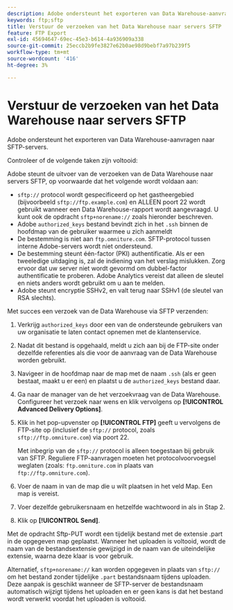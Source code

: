 ```yaml
---
description: Adobe ondersteunt het exporteren van Data Warehouse-aanvragen naar SFTP-servers.
keywords: ftp;sftp
title: Verstuur de verzoeken van het Data Warehouse naar servers SFTP
feature: FTP Export
exl-id: 45694647-69ec-45e3-b614-4a936909a338
source-git-commit: 25eccb2b9fe3827e62b0ae98d9bebf7a97b239f5
workflow-type: tm+mt
source-wordcount: '416'
ht-degree: 3%

---
```


# Verstuur de verzoeken van het Data Warehouse naar servers SFTP

Adobe ondersteunt het exporteren van Data Warehouse-aanvragen naar SFTP-servers.

Controleer of de volgende taken zijn voltooid:

Adobe steunt de uitvoer van de verzoeken van de Data Warehouse naar servers SFTP, op voorwaarde dat het volgende wordt voldaan aan:

* `sftp://` protocol wordt gespecificeerd op het gastheergebied (bijvoorbeeld `sftp://ftp.example.com`) en ALLEEN poort 22 wordt gebruikt wanneer een Data Warehouse-rapport wordt aangevraagd. U kunt ook de opdracht `sftp+norename://` zoals hieronder beschreven.
* Adobe `authorized_keys` bestand bevindt zich in het `.ssh` binnen de hoofdmap van de gebruiker waarmee u zich aanmeldt
* De bestemming is niet aan `ftp.omniture.com`. SFTP-protocol tussen interne Adobe-servers wordt niet ondersteund.
* De bestemming steunt één-factor (PKI) authentificatie. Als er een tweeledige uitdaging is, zal de indiening van het verslag mislukken. Zorg ervoor dat uw server niet wordt gevormd om dubbel-factor authentificatie te proberen. Adobe Analytics vereist dat alleen de sleutel en niets anders wordt gebruikt om u aan te melden.
* Adobe steunt encryptie SSHv2, en valt terug naar SSHv1 (de sleutel van RSA slechts).

Met succes een verzoek van de Data Warehouse via SFTP verzenden:

1. Verkrijg `authorized_keys` door een van de ondersteunde gebruikers van uw organisatie te laten contact opnemen met de klantenservice.
1. Nadat dit bestand is opgehaald, meldt u zich aan bij de FTP-site onder dezelfde referenties als die voor de aanvraag van de Data Warehouse worden gebruikt.
1. Navigeer in de hoofdmap naar de map met de naam `.ssh` (als er geen bestaat, maakt u er een) en plaatst u de `authorized_keys` bestand daar.

1. Ga naar de manager van de het verzoekvraag van de Data Warehouse. Configureer het verzoek naar wens en klik vervolgens op **[!UICONTROL Advanced Delivery Options]**.

1. Klik in het pop-upvenster op **[!UICONTROL FTP]** geeft u vervolgens de FTP-site op (inclusief de `sftp://` protocol, zoals `sftp://ftp.omniture.com`) via poort 22.

   Met inbegrip van de `sftp://` protocol is alleen toegestaan bij gebruik van SFTP. Reguliere FTP-aanvragen moeten het protocolvoorvoegsel weglaten (zoals: `ftp.omniture.com` in plaats van `ftp://ftp.omniture.com`).

1. Voer de naam in van de map die u wilt plaatsen in het veld Map. Een map is vereist.
1. Voer dezelfde gebruikersnaam en hetzelfde wachtwoord in als in Stap 2.
1. Klik op **[!UICONTROL Send]**.

Met de opdracht Sftp-PUT wordt een tijdelijk bestand met de extensie .part in de opgegeven map geplaatst. Wanneer het uploaden is voltooid, wordt de naam van de bestandsextensie gewijzigd in de naam van de uiteindelijke extensie, waarna deze klaar is voor gebruik.

Alternatief, `sftp+norename://` kan worden opgegeven in plaats van `sftp://` om het bestand zonder tijdelijke `.part` bestandsnaam tijdens uploaden. Deze aanpak is geschikt wanneer de SFTP-server de bestandsnaam automatisch wijzigt tijdens het uploaden en er geen kans is dat het bestand wordt verwerkt voordat het uploaden is voltooid.
